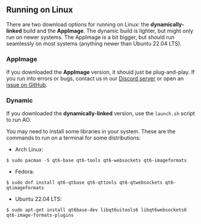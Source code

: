 ## Running on Linux

There are two download options for running on Linux: the **dynamically-linked** build and the **AppImage**. The dynamic build is lighter, but might only run on newer systems. The AppImage is a bit bigger, but should run seamlessly on most systems (anything newer than Ubuntu 22.04 LTS).

### AppImage

If you downloaded the **AppImage** version, it should just be plug-and-play. If you run into errors or bugs, contact us in our [Discord server](https://discord.gg/wWvQ3pw) or open an [issue on GitHub](https://github.com/AttorneyOnline/AO2-Client/issues).

### Dynamic

If you downloaded the **dynamically-linked** version, use the `launch.sh` script to run AO.

You may need to install some libraries in your system. These are the commands to run on a terminal for some distributions:

* Arch Linux:
```
$ sudo pacman -S qt6-base qt6-tools qt6-websockets qt6-imageformats
```
* Fedora:
```
$ sudo dnf install qt6-qtbase qt6-qttools qt6-qtwebsockets qt6-qtimageformats
```
* Ubuntu 22.04 LTS:
```
$ sudo apt-get install qt6base-dev libqt6uitools6 libqt6websockets6 qt6-image-formats-plugins
```
